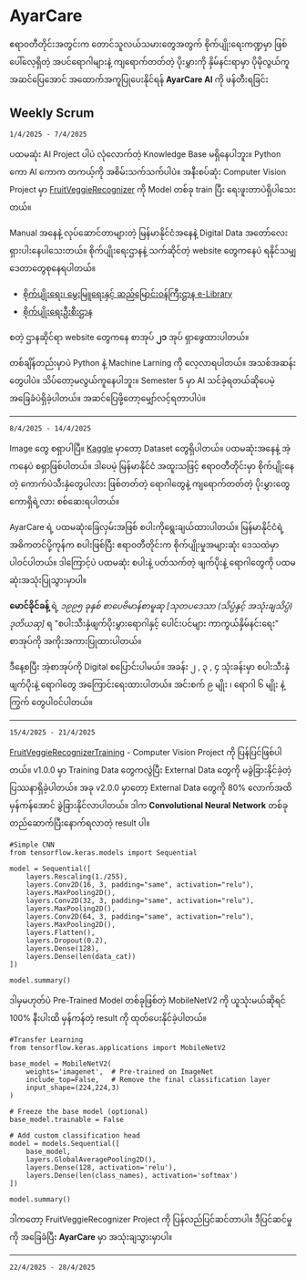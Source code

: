 # AyarCare

ဧရာဝတီတိုင်းအတွင်းက တောင်သူလယ်သမားတွေအတွက် စိုက်ပျိုးရေးကဏ္ဍမှာ ဖြစ်ပေါ်လေ့ရှိတဲ့ အပင်ရောဂါများနဲ့ ကျရောက်တတ်တဲ့ ပိုးမွှားကို နှိမ်နင်းရာမှာ ပိုမိုလွယ်ကူအဆင်ပြေအောင် အထောက်အကူပြုပေးနိုင်ရန် <b>AyarCare AI</b> ကို ဖန်တီးရခြင်း

## Weekly Scrum

<code>1/4/2025 - 7/4/2025</code>

ပထမဆုံး AI Project ပါပဲ လုံလောက်တဲ့ Knowledge Base မရှိနေပါဘူး။ Python ကော AI ကောက တကယ့်ကို အစိမ်းသက်သက်ပါပဲ။ အနီးစပ်ဆုံး Computer Vision Project မှာ [FruitVeggieRecognizer](https://github.com/aung-khantkyaw/FruitVeggieRecognizer) ကို Model တစ်ခု train ပြီး ရေးဖူးတာပဲရှိပါသေးတယ်။

Manual အနေနဲ့ လုပ်ဆောင်တာများတဲ့ မြန်မာနိုင်ငံအနေနဲ့ Digital Data အတော်လေးရှားပါးနေပါသေးတယ်။ စိုက်ပျိုးရေးဌာနနဲ့ သက်ဆိုင်တဲ့ website တွေကနေပဲ ရနိုင်သမျှဒေတာတွေစုနေရပါတယ်။

- [စိုက်ပျိုးရေး၊ မွေးမြူရေးနှင့် ဆည်မြောင်းဝန်ကြီးဌာန e-Library](http://library.moali.gov.mm)
- [စိုက်ပျိုးရေးဦးစီးဌာန](https://www.doa.gov.mm)

စတဲ့ ဌာနဆိုင်ရာ website တွေကနေ စာအုပ် <b>၂၁</b> အုပ် ရှာဖွေထားပါတယ်။

တစ်ချိန်တည်းမှာပဲ Python နဲ့ Machine Larning ကို လေ့လာရပါတယ်။ အသစ်အဆန်းတွေပါပဲ။ သိပ်တော့မလွယ်ကူနေပါဘူး။ Semester 5 မှာ AI သင်ခဲ့ရတယ်ဆိုပေမဲ့ အခြေခံပဲရှိခဲ့ပါတယ်။ အဆင်ပြေဖို့တော့မျှော်လင့်ရတာပါပဲ။

---

<code>8/4/2025 - 14/4/2025</code>

Image တွေ စရှာပါပြီ။ [Kaggle](https://www.kaggle.com/) မှာတော့ Dataset တွေရှိပါတယ်။ ပထမဆုံးအနေနဲ့ အဲ့ကနေပဲ စရှာဖြစ်ပါတယ်။ ဒါပေမဲ့ မြန်မာနိုင်ငံ အထူးသဖြင့် ဧရာဝတီတိုင်းမှာ စိုက်ပျိုးနေတဲ့ ကောက်ပဲသီးနှံတွေပါလား ဖြစ်တတ်တဲ့ ရောဂါတွေနဲ့ ကျရောက်တတ်တဲ့ ပိုးမွှားတွေကောရှိရဲ့လား စစ်ဆေးရပါတယ်။

AyarCare ရဲ့ ပထမဆုံးခြေလှမ်းအဖြစ် စပါးကိုရွေးချယ်ထားပါတယ်။ မြန်မာနိုင်ငံရဲ့ အဓိကတင်ပို့ကုန်က စပါးဖြစ်ပြီး ဧရာဝတီတိုင်းက စိုက်ပျိုးမှုအများဆုံး ဒေသထဲမှာပါဝင်ပါတယ်။ ဒါကြောင့်ပဲ ပထမဆုံး စပါးနဲ့ ပတ်သက်တဲ့ ဖျက်ပိုးနဲ့ ရောဂါတွေကို ပထမဆုံးအသုံးပြုသွားမှာပါ။

<b>မောင်ခိုင်ခန့်</b> ရဲ့ <i>၁၉၉၅ ခုနှစ် စာပေဗိမာန်စာမူဆု [သုတပဒေသာ (သိပ္ပံနှင့် အသုံးချသိပ္ပံ) ဒုတိယဆု]</i> ရ "စပါးသီးနှံဖျက်ပိုးမွှားရောဂါနှင့် ပေါင်းပင်များ ကာကွယ်နှိမ်နင်းရေး" စာအုပ်ကို အကိုးအကားပြုထားပါတယ်။

ဒီနေ့စပြီး အဲ့စာအုပ်ကို Digital စပြောင်းပါမယ်။ အခန်း ၂ , ၃ , ၄ သုံးခန်းမှာ စပါးသီးနှံဖျက်ပိုးနဲ့ ရောဂါတွေ အကြောင်းရေးထားပါတယ်။ အင်းစက် ၉ မျိုး ၊ ရောဂါ ၆ မျိုး နဲ့ ကြွက် တွေပါဝင်ပါတယ်။

---

<code>15/4/2025 - 21/4/2025</code>

[FruitVeggieRecognizerTraining](https://github.com/aung-khantkyaw/FruitVeggieRecognizerTraining) - Computer Vision Project ကို ပြန်ပြင်ဖြစ်ပါတယ်။ v1.0.0 မှာ Training Data တွေကလွဲပြီး External Data တွေကို မခွဲခြားနိုင်ခဲ့တဲ့ ပြဿနာရှိခဲ့ပါတယ်။ အခု v2.0.0 မှာတော့ External Data တွေကို 80% လောက်အထိ မှန်ကန်အောင် ခွဲခြားနိုင်လာပါတယ်။ ဒါက <b>Convolutional Neural Network</b> တစ်ခု တည်ဆောက်ပြီးနောက်ရလာတဲ့ result ပါ။

```
#Simple CNN
from tensorflow.keras.models import Sequential

model = Sequential([
    layers.Rescaling(1./255),
    layers.Conv2D(16, 3, padding="same", activation="relu"),
    layers.MaxPooling2D(),
    layers.Conv2D(32, 3, padding="same", activation="relu"),
    layers.MaxPooling2D(),
    layers.Conv2D(64, 3, padding="same", activation="relu"),
    layers.MaxPooling2D(),
    layers.Flatten(),
    layers.Dropout(0.2),
    layers.Dense(128),
    layers.Dense(len(data_cat))
])

model.summary()
```

ဒါမှမဟုတ်ပဲ Pre-Trained Model တစ်ခုဖြစ်တဲ့ MobileNetV2 ကို ယူသုံးမယ်ဆိုရင် 100% နီးပါးထိ မှန်ကန်တဲ့ result ကို ထုတ်ပေးနိုင်ခဲ့ပါတယ်။

```
#Transfer Learning
from tensorflow.keras.applications import MobileNetV2

base_model = MobileNetV2(
    weights='imagenet',  # Pre-trained on ImageNet
    include_top=False,   # Remove the final classification layer
    input_shape=(224,224,3)
)

# Freeze the base model (optional)
base_model.trainable = False

# Add custom classification head
model = models.Sequential([
    base_model,
    layers.GlobalAveragePooling2D(),
    layers.Dense(128, activation='relu'),
    layers.Dense(len(class_names), activation='softmax')
])

model.summary()
```

ဒါကတော့ FruitVeggieRecognizer Project ကို ပြန်လည်ပြင်ဆင်တာပါ။ ဒီပြင်ဆင်မှုကို အခြေခံပြီး <b>AyarCare</b> မှာ အသုံးချသွားမှာပါ။

---

<code>22/4/2025 - 28/4/2025</code>